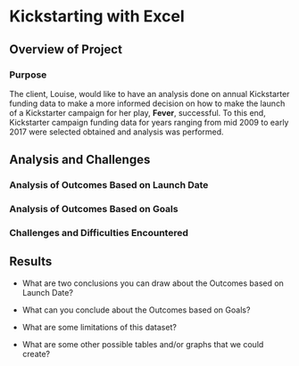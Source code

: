 # Kickstarting with Excel

## Overview of Project

### Purpose
The client, Louise, would like to have an analysis done on annual Kickstarter funding data to make a more informed decision on how to make the launch of a Kickstarter campaign for her play, **Fever**, successful.
To this end, Kickstarter campaign funding data for years ranging from mid 2009 to early 2017 were selected obtained and analysis was performed.
  
## Analysis and Challenges

### Analysis of Outcomes Based on Launch Date

### Analysis of Outcomes Based on Goals

### Challenges and Difficulties Encountered

## Results

- What are two conclusions you can draw about the Outcomes based on Launch Date?

- What can you conclude about the Outcomes based on Goals?

- What are some limitations of this dataset?

- What are some other possible tables and/or graphs that we could create?
